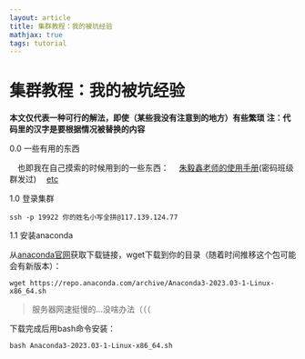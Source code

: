 ```yaml
---
layout: article
title: 集群教程：我的被坑经验
mathjax: true
tags: tutorial
---
```


# 集群教程：我的被坑经验

**本文仅代表一种可行的解法，即使（某些我没有注意到的地方）有些繁琐**
**注：代码里的汉字是要根据情况被替换的内容**

0.0 一些有用的东西

&emsp;也即我在自己摸索的时候用到的一些东西：
&emsp;[朱毅鑫老师的使用手册](https://pku-core.feishu.cn/docx/KZerdFIcQoESlexvY5XcpdtgnBd)(密码班级群发过)
&emsp;[etc]()

1.0 登录集群

~~~
ssh -p 19922 你的姓名小写全拼@117.139.124.77
~~~

1.1 安装anaconda

从[anaconda官网](https://www.anaconda.com/download#downloads)获取下载链接，wget下载到你的目录（随着时间推移这个包可能会有新版本）：

~~~
wget https://repo.anaconda.com/archive/Anaconda3-2023.03-1-Linux-x86_64.sh
~~~

<blockquote>
服务器网速挺慢的...没啥办法（（（
</blockquote>
下载完成后用bash命令安装：

~~~
bash Anaconda3-2023.03-1-Linux-x86_64.sh
~~~
